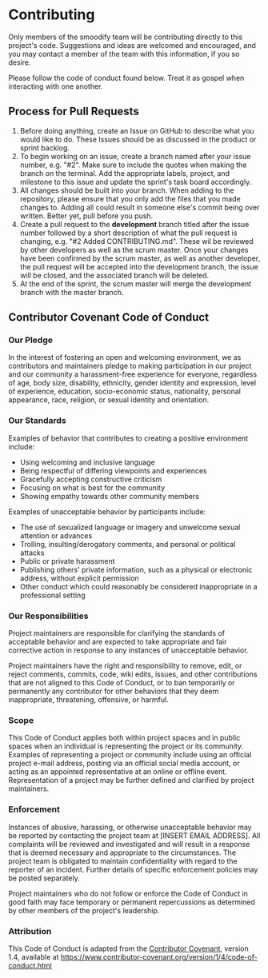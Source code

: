 # Contributing

Only members of the smoodify team will be contributing directly to this project's code. Suggestions and ideas are welcomed and encouraged, and you may contact a member of the team with this information, if you so desire. 

Please follow the code of conduct found below. Treat it as gospel when interacting with one another. 

## Process for Pull Requests

1. Before doing anything, create an Issue on GitHub to describe what you would like to do. These Issues should be as discussed in the product or sprint backlog. 
2. To begin working on an issue, create a branch named after your issue number, e.g. "#2". Make sure to include the quotes when making the branch on the terminal. Add the appropriate labels, project, and milestone to this issue and update the sprint's task board accordingly.
3. All changes should be built into your branch. When adding to the repository, please ensure that you only add the files that you made changes to. Adding all could result in someone else's commit being over written. Better yet, pull before you push. 
4. Create a pull request to the **development** branch titled after the issue number followed by a short description of what the pull request is changing, e.g. "#2 Added CONTRIBUTING.md". These wil be reviewed by other developers as well as the scrum master. Once your changes have been confirmed by the scrum master, as well as another developer, the pull request will be accepted into the development branch, the issue will be closed, and the associated branch will be deleted.
5. At the end of the sprint, the scrum master will merge the development branch with the master branch.

## Contributor Covenant Code of Conduct

### Our Pledge

In the interest of fostering an open and welcoming environment, we as
contributors and maintainers pledge to making participation in our project and
our community a harassment-free experience for everyone, regardless of age, body
size, disability, ethnicity, gender identity and expression, level of experience,
education, socio-economic status, nationality, personal appearance, race,
religion, or sexual identity and orientation.

### Our Standards

Examples of behavior that contributes to creating a positive environment
include:

* Using welcoming and inclusive language
* Being respectful of differing viewpoints and experiences
* Gracefully accepting constructive criticism
* Focusing on what is best for the community
* Showing empathy towards other community members

Examples of unacceptable behavior by participants include:

* The use of sexualized language or imagery and unwelcome sexual attention or
  advances
* Trolling, insulting/derogatory comments, and personal or political attacks
* Public or private harassment
* Publishing others' private information, such as a physical or electronic
  address, without explicit permission
* Other conduct which could reasonably be considered inappropriate in a
  professional setting

### Our Responsibilities

Project maintainers are responsible for clarifying the standards of acceptable
behavior and are expected to take appropriate and fair corrective action in
response to any instances of unacceptable behavior.

Project maintainers have the right and responsibility to remove, edit, or
reject comments, commits, code, wiki edits, issues, and other contributions
that are not aligned to this Code of Conduct, or to ban temporarily or
permanently any contributor for other behaviors that they deem inappropriate,
threatening, offensive, or harmful.

### Scope

This Code of Conduct applies both within project spaces and in public spaces
when an individual is representing the project or its community. Examples of
representing a project or community include using an official project e-mail
address, posting via an official social media account, or acting as an appointed
representative at an online or offline event. Representation of a project may be
further defined and clarified by project maintainers.

### Enforcement

Instances of abusive, harassing, or otherwise unacceptable behavior may be
reported by contacting the project team at [INSERT EMAIL ADDRESS]. All
complaints will be reviewed and investigated and will result in a response that
is deemed necessary and appropriate to the circumstances. The project team is
obligated to maintain confidentiality with regard to the reporter of an incident.
Further details of specific enforcement policies may be posted separately.

Project maintainers who do not follow or enforce the Code of Conduct in good
faith may face temporary or permanent repercussions as determined by other
members of the project's leadership.

### Attribution

This Code of Conduct is adapted from the [Contributor Covenant][homepage], version 1.4,
available at https://www.contributor-covenant.org/version/1/4/code-of-conduct.html

[homepage]: https://www.contributor-covenant.org

